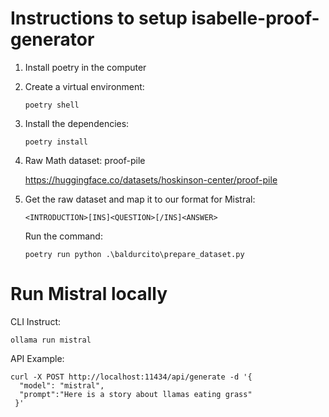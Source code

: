# Instructions to setup isabelle-proof-generator

1. Install poetry in the computer
2. Create a virtual environment:
    ```{shell}
    poetry shell  
    ```
3. Install the dependencies:
    ```{shell}
    poetry install  
    ```
3. Raw Math dataset: proof-pile

    https://huggingface.co/datasets/hoskinson-center/proof-pile

4. Get the raw dataset and map it to our format for Mistral:
    ```{shell}
    <INTRODUCTION>[INS]<QUESTION>[/INS]<ANSWER>
    ```
    Run the command:
    ```{shell}
    poetry run python .\baldurcito\prepare_dataset.py   
    ```

# Run Mistral locally
CLI
Instruct:
```
ollama run mistral
```
API
Example:
```
curl -X POST http://localhost:11434/api/generate -d '{
  "model": "mistral",
  "prompt":"Here is a story about llamas eating grass"
 }'
```